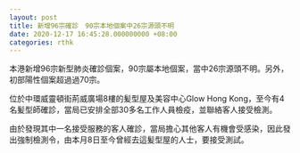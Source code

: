 ```yaml
---
layout: post
title: 新增96宗確診　90宗本地個案中26宗源頭不明
date: 2020-12-17 16:45:28.000000000 +08:00
categories: rthk
---
```


本港新增96宗新型肺炎確診個案，90宗屬本地個案，當中26宗源頭不明。另外，初部陽性個案超過過70宗。

位於中環威靈頓街荊威廣場8樓的髪型屋及美容中心Glow Hong Kong，至今有4名髪型師確診，當局已安排全部30多名工作人員檢疫，並聯絡客人接受檢測。

由於發現其中一名接受服務的客人確診，當局擔心其他客人有機會受感染，因此發出強制檢測令，由本月8日至今曾經去這髪型屋的人士，要接受測試。
